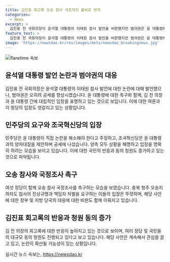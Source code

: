 ```yaml
---
title: 김진표 회고록 오송 참사 국조까지 불씨로 번져
categories:
  - News
excerpt: >
  김진표 전 국회의장이 윤석열 대통령의 이태원 참사 발언을 비판했지만 범야권은 윤 대통령에 대한 공세를 조직하고 있다. 민주당은 윤 대통령이 스스로 사건을 해명해야 한다고 주장하고, 조국혁신당은 윤 대통령과 김 전 의장이 양자 대질을 하도록 거들었다. 또한, 여권 6개 정당은 오송지하차도 참사 국정조사를 촉구하고 있다. 김 전 의장은 이태원 참사 음모론과 관련하여 정치 수준에 대한 우려를 표명했고, 이에 대한 유가족 및 생존자협의회와 야당들이 책임자 처벌을 요구하고 있다.
feature_text: >
  김진표 전 국회의장이 윤석열 대통령의 이태원 참사 발언을 비판했지만 범야권은 윤 대통령에 대한 공세를 조직하고 있다. 민주당은 윤 대통령이 스스로 사건을 해명해야 한다고 주장하고, 조국혁신당은 윤 대통령과 김 전 의장이 양자 대질을 하도록 거들었다. 또한, 여권 6개 정당은 오송지하차도 참사 국정조사를 촉구하고 있다. 김 전 의장은 이태원 참사 음모론과 관련하여 정치 수준에 대한 우려를 표명했고, 이에 대한 유가족 및 생존자협의회와 야당들이 책임자 처벌을 요구하고 있다.
image: 'https://newsdao.kr/res/images/meta/newsdao_breakingnews.jpg'
---
```


<p><img src="https://newsdao.kr/res/images/meta/newsdao_breakingnews.jpg" alt="flaretime 속보" /></p>

<h2 data-ke-size="size26">윤석열 대통령 발언 논란과 범야권의 대응</h2>

<p data-ke-size="size16">김진표 전 국회의장은 윤석열 대통령의 이태원 참사 발언에 대한 논란에 대해 발언했으나, 범야권은 오히려 공세를 향상시켰습니다. 윤 대통령에 대한 촉구와 함께, 김 전 의장과 윤 대통령 간에 대립적인 입장을 표명하고 있는 것으로 보입니다. 이에 대한 여론과 각 정당의 입장도 엇갈리고 있는 상황입니다.</p>

<h2 data-ke-size="size26">민주당의 요구와 조국혁신당의 입장</h2>

<p data-ke-size="size16">민주당은 윤 대통령이 직접 논란을 해소해야 한다고 주장하고, 조국혁신당은 윤 대통령과의 양자대질을 제안하며 공세에 나섰습니다. 양측 모두 상황을 해명하고 입장을 명확히 하려는 모습을 보이고 있습니다. 이에 대한 국민의 반응과 동의 청원도 증가하고 있는 것으로 파악됩니다.</p>

<h2 data-ke-size="size26">오송 참사와 국정조사 촉구</h2>

<p data-ke-size="size16">여섯 정당이 함께 오송 참사 국정조사를 촉구하는 모습을 보였습니다. 충북 청주 오송지하차도 참사의 진상규명과 책임자 처벌을 요구하는 이들의 입장은 뚜렷하며, 해당 사안에 대한 정부 및 지방 당국의 대응에 대한 비판도 함께 이뤄지고 있습니다.</p>

<h2 data-ke-size="size26">김진표 회고록의 반응과 청원 동의 증가</h2>

<p data-ke-size="size16">김 전 의장의 회고록에 대한 반응이 높아지고 있는 것으로 보이며, 여러 정당 및 국민들의 대규모 동의 청원도 진행되고 있다고 보고 있습니다. 해당 사안은 계속해서 관심을 끌고 있고, 논란이 확산될 가능성이 있는 상황입니다.</p>
실시간 뉴스 속보는, <a href="https://newsdao.kr" rel="dofollow">https://newsdao.kr</a>


